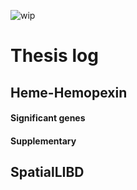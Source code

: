 ![wip](https://user-images.githubusercontent.com/125889235/236272675-4f354754-85ee-4e36-adc4-bed98b85b5c7.png)

# Thesis log
## Heme-Hemopexin
#### Significant genes
#### Supplementary 
## SpatialLIBD
